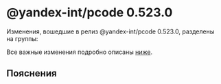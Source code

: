 # @yandex-int/pcode 0.523.0

<!-- ЧЕЛОВЕЧЕСКОЕ ВСТУПЛЕНИЕ -->

Изменения, вошедшие в релиз @yandex-int/pcode 0.523.0, разделены на группы:

Все важные изменения подробно описаны [ниже](#Пояснения).

## Пояснения

